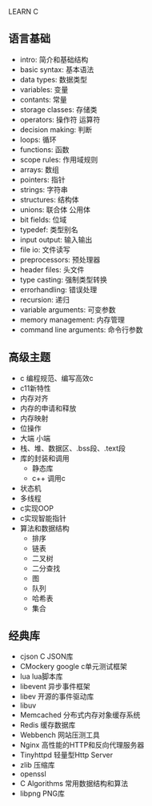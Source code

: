  LEARN C

 ## 语言基础
- intro: 简介和基础结构
- basic syntax: 基本语法
- data types: 数据类型
- variables: 变量
- contants: 常量
- storage classes: 存储类
- operators: 操作符 运算符
- decision making: 判断
- loops: 循环
- functions: 函数
- scope rules: 作用域规则
- arrays: 数组
- pointers: 指针
- strings: 字符串
- structures: 结构体
- unions: 联合体 公用体
- bit fields: 位域
- typedef: 类型别名
- input output: 输入输出
- file io: 文件读写
- preprocessors: 预处理器
- header files: 头文件
- type casting: 强制类型转换
- errorhandling: 错误处理
- recursion: 递归
- variable arguments: 可变参数
- memory management: 内存管理
- command line arguments: 命令行参数
	
## 高级主题
- c 编程规范、编写高效c
- c11新特性
- 内存对齐
- 内存的申请和释放
- 内存映射
- 位操作
- 大端 小端
- 栈、堆、数据区、.bss段、.text段
- 库的封装和调用
	- 静态库
	- c++ 调用c
- 状态机
- 多线程
- c实现OOP
- c实现智能指针
- 算法和数据结构
	- 排序
	- 链表
	- 二叉树
	- 二分查找
	- 图
	- 队列
	- 哈希表
	- 集合
		
## 经典库
- cjson C JSON库
- CMockery google c单元测试框架
- lua lua脚本库
- libevent 异步事件框架
- libev 开源的事件驱动库
- libuv 
- Memcached 分布式内存对象缓存系统
- Redis 缓存数据库
- Webbench 网站压测工具
- Nginx 高性能的HTTP和反向代理服务器
- Tinyhttpd 轻量型Http Server
- zlib 压缩库
- openssl 
- C Algorithms  常用数据结构和算法
- libpng PNG库